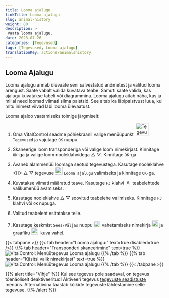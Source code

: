 ```yaml
---
title: Looma ajalugu
linkTitle: Looma ajalugu
slug: animal-history
weight: 80
description: >
 Vaata looma ajalugu.
date: 2023-07-26
categories: [Tegevused]
tags: [Tegevused, Looma ajalugu]
translationKey: actions/animalshistory
---
```


## Looma Ajalugu

Looma ajalugu annab ülevaate seni salvestatud andmetest ja valitud looma arengust. Saate vabalt valida kuvatava teabe. Samuti saate valida, kas ajalugu kuvatakse tabeli või diagrammina. Looma ajalugu aitab näha, kas ja millal need loomad viimati silma paistsid. See aitab ka läbipaistvust luua, kui mitu inimest viivad läbi looma ülevaatust.

Looma ajaloo vaatamiseks toimige järgmiselt:

1. Oma VitalControl seadme põhiekraanil valige menüüpunkt &nbsp;<img src="/icons/actions.svg" width="40" align="bottom" alt="Tegevused" />  `Tegevused` ja vajutage `OK` nuppu.

2. Skaneerige loom transponderiga või valige loom nimekirjast. Kinnitage `OK`-ga ja valige loom nooleklahvidega △ ▽. Kinnitage `OK`-ga.

3. Avaneb alammenüü loomaga seotud tegevustega. Kasutage nooleklahve ◁ ▷ △ ▽ tegevuse <img src="/icons/actions/history.svg" width="23" align="bottom" alt="Looma ajalugu" /> `Looma ajalugu` valimiseks ja kinnitage `OK`-ga.

4. Kuvatakse viimati määratud teave. Kasutage `F3` klahvi &nbsp;<img src="/icons/footer/open-popup.svg" width="15" align="bottom" alt="Ava hüpikaken" /> teabelehtede valikumenüü avamiseks.

5. Kasutage nooleklahve △ ▽ soovitud teabelehe valimiseks. Kinnitage `F3` klahvi või `OK` nupuga.

6. Valitud teabeleht esitatakse teile.

7. Kasutage keskmist `Sees/Väljas` nuppu <img src="/icons/footer/on-off.svg" width="18" align="bottom" alt="Sees/Väljas nupp" />&nbsp; vahetamiseks nimekirja <img src="/icons/footer/list.svg" width="20" align="bottom" alt="Nimekirja kuva" /> ja graafiku <img src="/icons/footer/chart.svg" width="22" align="bottom" alt="Graafiku kuva" />&nbsp; kuva vahel.


{{< tabpane >}}
{{< tab header="Looma ajalugu:" text=true disabled=true />}}
{{% tab header="Transponderi skaneerimine" text=true %}}
![VitalControl: Menüütegevus Looma ajalugu](../images/animalhistory-scan.png "Looma ajalugu")
{{% /tab %}}
{{% tab header="Käsitsi valik nimekirjast" text=true %}}
![VitalControl: Menüütegevus Looma ajalugu](../images/animalhistory.png "Looma ajalugu")
{{% /tab %}}
{{< /tabpane >}}

{{% alert title="Vihje" %}}
Kui see tegevus pole saadaval, on tegevus tõenäoliselt deaktiveeritud! Aktiveeri tegevus [tegevuste seadistuste](../settings/) menüüs. Alternatiivina taastab kõikide tegevuste lähtestamine selle tegevuse.
{{% /alert %}}
